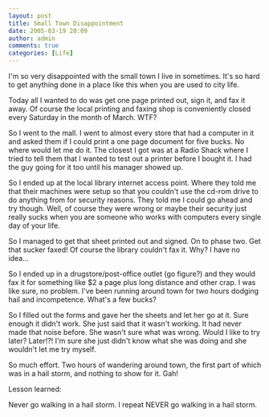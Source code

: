 ```yaml
---
layout: post
title: Small Town Disappointment
date: 2005-03-19 20:09
author: admin
comments: true
categories: [Life]
---
```

I&apos;m so very disappointed with the small town I live in sometimes.  It&apos;s so hard to get anything done in a place like this when you are used to city life.

Today all I wanted to do was get one page printed out, sign it, and fax it away.  Of course the local printing and faxing shop is conveniently closed every Saturday in the month of March.  WTF?

So I went to the mall.  I went to almost every store that had a computer in it and asked them if I could print a one page document for five bucks.  No where would let me do it.  The closest I got was at a Radio Shack where I tried to tell them that I wanted to test out a printer before I bought it.  I had the guy going for it too until his manager showed up.

So I ended up at the local library internet access point.  Where they told me that their machines were setup so that you couldn&apos;t use the cd-rom drive to do anything from for security reasons.  They told me I could go ahead and try though.  Well, of course they were wrong or maybe their security just really sucks when you are someone who works with computers every single day of your life.

So I managed to get that sheet printed out and signed.  On to phase two.  Get that sucker faxed!  Of course the library couldn&apos;t fax it.  Why?  I have no idea...

So I ended up in a drugstore/post-office outlet (go figure?) and they would fax it for something like $2 a page plus long distance and other crap.  I was like sure, no problem.  I&apos;ve been running around town for two hours dodging hail and incompetence.  What&apos;s a few bucks?

So I filled out the forms and gave her the sheets and let her go at it.  Sure enough it didn&apos;t work.  She just said that it wasn&apos;t working.  It had never made that noise before.  She wasn&apos;t sure what was wrong.  Would I like to try later?  Later!?!  I&apos;m sure she just didn&apos;t know what she was doing and she wouldn&apos;t let me try myself.

So much effort. Two hours of wandering around town, the first part of which was in a hail storm, and nothing to show for it.  Gah!

Lesson learned:

Never go walking in a hail storm. I repeat NEVER go walking in a hail storm.
